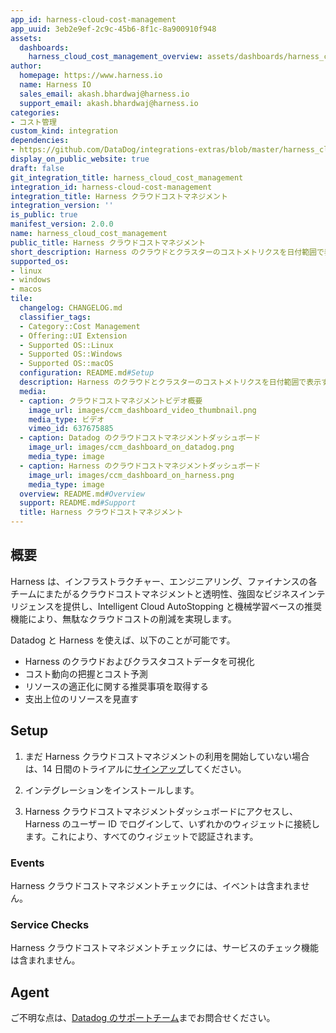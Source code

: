 ```yaml
---
app_id: harness-cloud-cost-management
app_uuid: 3eb2e9ef-2c9c-45b6-8f1c-8a900910f948
assets:
  dashboards:
    harness_cloud_cost_management_overview: assets/dashboards/harness_cloud_cost_management_overview.json
author:
  homepage: https://www.harness.io
  name: Harness IO
  sales_email: akash.bhardwaj@harness.io
  support_email: akash.bhardwaj@harness.io
categories:
- コスト管理
custom_kind: integration
dependencies:
- https://github.com/DataDog/integrations-extras/blob/master/harness_cloud_cost_management/README.md
display_on_public_website: true
draft: false
git_integration_title: harness_cloud_cost_management
integration_id: harness-cloud-cost-management
integration_title: Harness クラウドコストマネジメント
integration_version: ''
is_public: true
manifest_version: 2.0.0
name: harness_cloud_cost_management
public_title: Harness クラウドコストマネジメント
short_description: Harness のクラウドとクラスターのコストメトリクスを日付範囲で表示する
supported_os:
- linux
- windows
- macos
tile:
  changelog: CHANGELOG.md
  classifier_tags:
  - Category::Cost Management
  - Offering::UI Extension
  - Supported OS::Linux
  - Supported OS::Windows
  - Supported OS::macOS
  configuration: README.md#Setup
  description: Harness のクラウドとクラスターのコストメトリクスを日付範囲で表示する
  media:
  - caption: クラウドコストマネジメントビデオ概要
    image_url: images/ccm_dashboard_video_thumbnail.png
    media_type: ビデオ
    vimeo_id: 637675885
  - caption: Datadog のクラウドコストマネジメントダッシュボード
    image_url: images/ccm_dashboard_on_datadog.png
    media_type: image
  - caption: Harness のクラウドコストマネジメントダッシュボード
    image_url: images/ccm_dashboard_on_harness.png
    media_type: image
  overview: README.md#Overview
  support: README.md#Support
  title: Harness クラウドコストマネジメント
---
```


<!--  SOURCED FROM https://github.com/DataDog/integrations-extras -->


## 概要

Harness は、インフラストラクチャー、エンジニアリング、ファイナンスの各チームにまたがるクラウドコストマネジメントと透明性、強固なビジネスインテリジェンスを提供し、Intelligent Cloud AutoStopping と機械学習ベースの推奨機能により、無駄なクラウドコストの削減を実現します。

Datadog と Harness を使えば、以下のことが可能です。

- Harness のクラウドおよびクラスタコストデータを可視化
- コスト動向の把握とコスト予測
- リソースの適正化に関する推奨事項を取得する
- 支出上位のリソースを見直す


## Setup

1. まだ Harness クラウドコストマネジメントの利用を開始していない場合は、14 日間のトライアルに[サインアップ][1]してください。

2. インテグレーションをインストールします。
3. Harness クラウドコストマネジメントダッシュボードにアクセスし、Harness のユーザー ID でログインして、いずれかのウィジェットに接続します。これにより、すべてのウィジェットで認証されます。

### Events

Harness クラウドコストマネジメントチェックには、イベントは含まれません。

### Service Checks

Harness クラウドコストマネジメントチェックには、サービスのチェック機能は含まれません。

## Agent

ご不明な点は、[Datadog のサポートチーム][2]までお問合せください。

[1]: https://app.harness.io/auth/#/signup/
[2]: https://docs.datadoghq.com/ja/help/